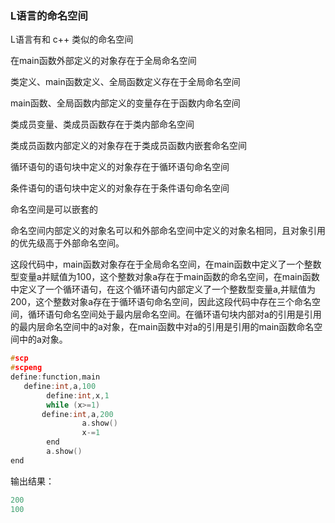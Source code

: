 ### L语言的命名空间

L语言有和 c++ 类似的命名空间

在main函数外部定义的对象存在于全局命名空间

类定义、main函数定义、全局函数定义存在于全局命名空间

main函数、全局函数内部定义的变量存在于函数内命名空间

类成员变量、类成员函数存在于类内部命名空间

类成员函数内部定义的对象存在于类成员函数内嵌套命名空间

循环语句的语句块中定义的对象存在于循环语句命名空间

条件语句的语句块中定义的对象存在于条件语句命名空间

命名空间是可以嵌套的

​	命名空间内部定义的对象名可以和外部命名空间中定义的对象名相同，且对象引用的优先级高于外部命名空间。

​	这段代码中，main函数对象存在于全局命名空间，在main函数中定义了一个整数型变量a并赋值为100，这个整数对象a存在于main函数的命名空间，在main函数中定义了一个循环语句，在这个循环语句内部定义了一个整数型变量a,并赋值为200，这个整数对象a存在于循环语句命名空间，因此这段代码中存在三个命名空间，循环语句命名空间处于最内层命名空间。在循环语句块内部对a的引用是引用的最内层命名空间中的a对象，在main函数中对a的引用是引用的main函数命名空间中的a对象。

 ```c
 #scp
 #scpeng
 define:function,main
 	define:int,a,100
         define:int,x,1
         while (x>=1)
 		define:int,a,200
                 a.show()
                 x-=1
         end
         a.show()
 end
 ```

输出结果：

```c
200
100
```







